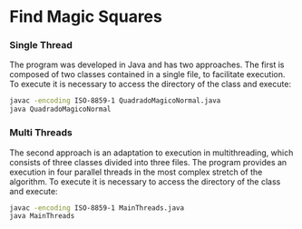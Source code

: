 # Find Magic Squares

### Single Thread

The program was developed in Java and has two approaches. The first is composed of two classes contained in a single file, to facilitate execution. To execute it is necessary to access the directory of the class and execute:

```bash
javac -encoding ISO-8859-1 QuadradoMagicoNormal.java
java QuadradoMagicoNormal
```

### Multi Threads

The second approach is an adaptation to execution in multithreading, which consists of three classes divided into three files. The program provides an execution in four parallel threads in the most complex stretch of the algorithm. To execute it is necessary to access the directory of the class and execute:

```bash
javac -encoding ISO-8859-1 MainThreads.java
java MainThreads
```
